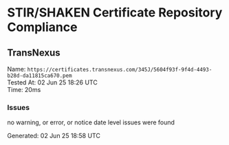 # STIR/SHAKEN Certificate Repository Compliance

## TransNexus

Name: `https://certificates.transnexus.com/345J/5604f93f-9f4d-4493-b28d-da11815ca670.pem`\
Tested At: 02 Jun 25 18:26 UTC\
Time: 20ms

### Issues

no warning, or error, or notice date level issues were found

Generated: 02 Jun 25 18:58 UTC